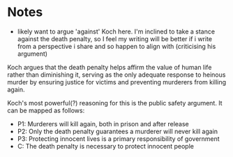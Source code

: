 # Notes
- likely want to argue 'against' Koch here. I'm inclined to take a stance against the death penalty, so I feel my writing will be better if i write from a perspective i share and so happen to align with (criticising his argument)

Koch argues that the death penalty helps affirm the value of human life rather than diminishing it, serving as the only adequate response to heinous murder by ensuring justice for victims and preventing murderers from killing again.

Koch's most powerful(?) reasoning for this is the public safety argument. It can be mapped as follows:

- P1: Murderers will kill again, both in prison and after release
- P2: Only the death penalty guarantees a murderer will never kill again
- P3: Protecting innocent lives is a primary responsibility of government
- C: The death penalty is necessary to protect innocent people